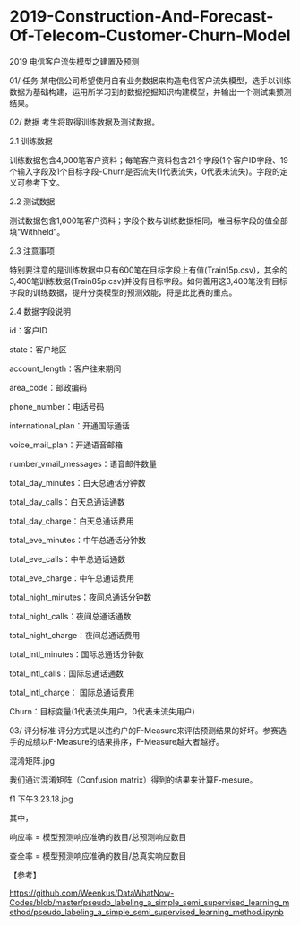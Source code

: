 # 2019-Construction-And-Forecast-Of-Telecom-Customer-Churn-Model
2019 电信客户流失模型之建置及预测


01/ 任务
某电信公司希望使用自有业务数据来构造电信客户流失模型，选手以训练数据为基础构建，运用所学习到的数据挖掘知识构建模型，并输出一个测试集预测结果。



02/ 数据
考生将取得训练数据及测试数据。

2.1 训练数据

训练数据包含4,000笔客户资料；每笔客户资料包含21个字段(1个客户ID字段、19个输入字段及1个目标字段-Churn是否流失(1代表流失，0代表未流失)。字段的定义可参考下文。



2.2 测试数据

测试数据包含1,000笔客户资料；字段个数与训练数据相同，唯目标字段的值全部填“Withheld”。



2.3 注意事项

特别要注意的是训练数据中只有600笔在目标字段上有值(Train15p.csv)，其余的3,400笔训练数据(Train85p.csv)并没有目标字段。如何善用这3,400笔没有目标字段的训练数据，提升分类模型的预测效能，将是此比赛的重点。



2.4 数据字段说明

id：客户ID

state：客户地区

account_length：客户往来期间

area_code：邮政编码

phone_number：电话号码

international_plan：开通国际通话

voice_mail_plan：开通语音邮箱

number_vmail_messages：语音邮件数量

total_day_minutes：白天总通话分钟数

total_day_calls：白天总通话通数

total_day_charge：白天总通话费用

total_eve_minutes：中午总通话分钟数

total_eve_calls：中午总通话通数

total_eve_charge：中午总通话费用

total_night_minutes：夜间总通话分钟数

total_night_calls：夜间总通话通数

total_night_charge：夜间总通话费用

total_intl_minutes：国际总通话分钟数

total_intl_calls：国际总通话通数

total_intl_charge： 国际总通话费用

Churn：目标变量(1代表流失用户，0代表未流失用户)



03/ 评分标准
评分方式是以违约户的F-Measure来评估预测结果的好坏。参赛选手的成绩以F-Measure的结果排序，F-Measure越大者越好。

混淆矩阵.jpg

我们通过混淆矩阵（Confusion matrix）得到的结果来计算F-mesure。

f1 下午3.23.18.jpg

其中，

响应率 = 模型预测响应准确的数目/总预测响应数目

查全率 = 模型预测响应准确的数目/总真实响应数目


【参考】

https://github.com/Weenkus/DataWhatNow-Codes/blob/master/pseudo_labeling_a_simple_semi_supervised_learning_method/pseudo_labeling_a_simple_semi_supervised_learning_method.ipynb